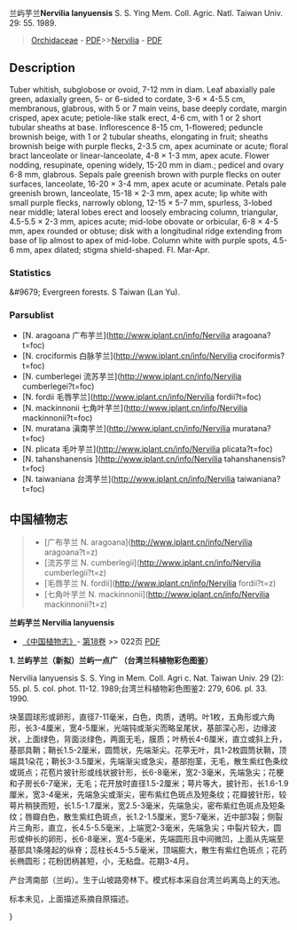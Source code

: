 兰屿芋兰**Nervilia lanyuensis** S. S. Ying Mem. Coll. Agric. Natl. Taiwan Univ. 29: 55. 1989.

> [Orchidaceae](http://www.iplant.cn/info/Orchidaceae?t=foc) - [PDF](http://www.iplant.cn/foc/pdf/Orchidaceae.pdf)>>[Nervilia](http://www.iplant.cn/info/Nervilia?t=foc) - [PDF](http://www.iplant.cn/foc/pdf/Nervilia.pdf)

## Description

Tuber whitish, subglobose or ovoid, 7-12 mm in diam. Leaf abaxially pale green, adaxially green, 5- or 6-sided to cordate, 3-6 × 4-5.5 cm, membranous, glabrous, with 5 or 7 main veins, base deeply cordate, margin crisped, apex acute; petiole-like stalk erect, 4-6 cm, with 1 or 2 short tubular sheaths at base. Inflorescence 8-15 cm, 1-flowered; peduncle brownish beige, with 1 or 2 tubular sheaths, elongating in fruit; sheaths brownish beige with purple flecks, 2-3.5 cm, apex acuminate or acute; floral bract lanceolate or linear-lanceolate, 4-8 × 1-3 mm, apex acute. Flower nodding, resupinate, opening widely, 15-20 mm in diam.; pedicel and ovary 6-8 mm, glabrous. Sepals pale greenish brown with purple flecks on outer surfaces, lanceolate, 16-20 × 3-4 mm, apex acute or acuminate. Petals pale greenish brown, lanceolate, 15-18 × 2-3 mm, apex acute; lip white with small purple flecks, narrowly oblong, 12-15 × 5-7 mm, spurless, 3-lobed near middle; lateral lobes erect and loosely embracing column, triangular, 4.5-5.5 × 2-3 mm, apices acute; mid-lobe obovate or orbicular, 6-8 × 4-5 mm, apex rounded or obtuse; disk with a longitudinal ridge extending from base of lip almost to apex of mid-lobe. Column white with purple spots, 4.5-6 mm, apex dilated; stigma shield-shaped. Fl. Mar-Apr.

### Statistics
&amp;#9679; Evergreen forests. S Taiwan (Lan Yu).

### Parsublist

* [N.  aragoana  广布芋兰](http://www.iplant.cn/info/Nervilia aragoana?t=foc)
* [N.  crociformis  白脉芋兰](http://www.iplant.cn/info/Nervilia crociformis?t=foc)
* [N.  cumberlegei  流苏芋兰](http://www.iplant.cn/info/Nervilia cumberlegei?t=foc)
* [N.  fordii  毛唇芋兰](http://www.iplant.cn/info/Nervilia fordii?t=foc)
* [N.  mackinnonii  七角叶芋兰](http://www.iplant.cn/info/Nervilia mackinnonii?t=foc)
* [N.  muratana  滇南芋兰](http://www.iplant.cn/info/Nervilia muratana?t=foc)
* [N.  plicata  毛叶芋兰](http://www.iplant.cn/info/Nervilia plicata?t=foc)
* [N.  tahanshanensis  ](http://www.iplant.cn/info/Nervilia tahanshanensis?t=foc)
* [N.  taiwaniana  台湾芋兰](http://www.iplant.cn/info/Nervilia taiwaniana?t=foc)

## 中国植物志

> * [广布芋兰  N.  aragoana](http://www.iplant.cn/info/Nervilia aragoana?t=z)
> * [流苏芋兰  N.  cumberlegii](http://www.iplant.cn/info/Nervilia cumberlegii?t=z)
> * [毛唇芋兰  N.  fordii](http://www.iplant.cn/info/Nervilia fordii?t=z)
> * [七角叶芋兰  N.  mackinnonii](http://www.iplant.cn/info/Nervilia mackinnonii?t=z)

**兰屿芋兰 Nervilia lanyuensis**

* [《中国植物志》](http://www.iplant.cn/frps)- [第18卷](http://www.iplant.cn/frps/vol/18) >> 022页 [PDF](http://www.iplant.cn/frps/pdf/18/022.pdf)

**1. 兰屿芋兰（新拟）兰屿一点广 （台湾兰科植物彩色图鉴）**

Nervilia lanyuensis S. S. Ying in Mem. Coll. Agri c. Nat. Taiwan Univ. 29 (2): 55. pl. 5. col. phot. 11-12. 1989;台湾兰科植物彩色图鉴2: 279, 606. pl. 33. 1990.

块茎圆球形或卵形，直径7-11毫米，白色，肉质，透明。叶1枚，五角形或六角形，长3-4厘米，宽4-5厘米，光端钝或渐尖而略呈尾状，基部深心形，边缘波状，上面绿色，背面淡绿色，两面无毛，膜质；叶柄长4-6厘米，直立或斜上升，基部具鞘；鞘长1.5-2厘米，圆筒状，先端渐尖。花葶无叶，具1-2枚圆筒状鞘，顶端具1朵花；鞘长3-3.5厘米，先端渐尖或急尖，基部抱茎，无毛，散生紫红色条纹或斑点；花苞片披针形或线状披针形，长6-8毫米，宽2-3毫米，先端急尖；花梗和子房长6-7毫米，无毛；花开放时直径1.5-2厘米；萼片等大，披针形，长1.6-1.9厘米，宽3-4毫米，先端急尖或渐尖，密布紫红色斑点及短条纹；花瓣披针形，较萼片稍狭而短，长1.5-1.7厘米，宽2.5-3毫米，先端急尖，密布紫红色斑点及短条纹；唇瓣白色，散生紫红色斑点，长1.2-1.5厘米，宽5-7毫米，近中部3裂；侧裂片三角形，直立，长4.5-5.5毫米，上端宽2-3毫米，先端急尖；中裂片较大，圆形或伸长的卵形，长6-8毫米，宽4-5毫米，先端圆形且中间微凹，上面从先端至基部具1条隆起的纵脊；蕊柱长4.5-5.5毫米，顶端膨大，散生有紫红色斑点；花药长椭圆形；花粉团柄甚短，小，无粘盘。花期3-4月。

产台湾南部（兰屿）。生于山坡路旁林下。模式标本采自台湾兰屿离岛上的天池。

标本未见，上面描述系摘自原描述。

}